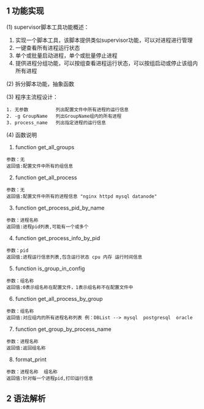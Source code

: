 ## 1 功能实现

(1) supervisor脚本工具功能概述：

1. 实现一个脚本工具，该脚本提供类似supervisor功能，可以对进程进行管理
2. 一键查看所有进程运行状态
3. 单个或批量启动进程，单个或批量停止进程
4. 提供进程分组功能，可以按组查看进程运行状态，可以按组启动或停止该组内所有进程

(2) 拆分脚本功能，抽象函数

(3) 程序主流程设计：

```
1. 无参数          列出配置文件中所有进程的运行信息
2. -g GroupName   列出GroupName组内的所有进程
3. process_name   列出指定进程的运行信息
```

(4) 函数说明
1. function get_all_groups

```
参数：无
返回值:配置文件中所有的组信息
```

2. function get_all_process

```
参数：无
返回值:配置文件中所有的进程信息 "nginx httpd mysql datanode"
```

3. function get_process_pid_by_name

```
参数：进程名称
返回值:进程pid列表,可能有一个或多个
```

4. function get_process_info_by_pid

```
参数：pid
返回值:进程运行信息列表,包含运行状态 cpu 内存 运行时间信息 
```

5. function is_group_in_config

```
参数：组名称
返回值:0表示组名称在配置文件，1表示组名称不在配置文件中
```

6. function get_all_process_by_group

```
参数：组名称
返回值:对应组内的所有进程名称列表 例：DBList --> mysql  postgresql  oracle
```

7. function get_group_by_process_name

```
参数：进程名称
返回值:返回组名称
```

8. format_print

```
参数：进程名称  组名称
返回值:针对每一个进程pid,打印运行信息
```

## 2 语法解析

